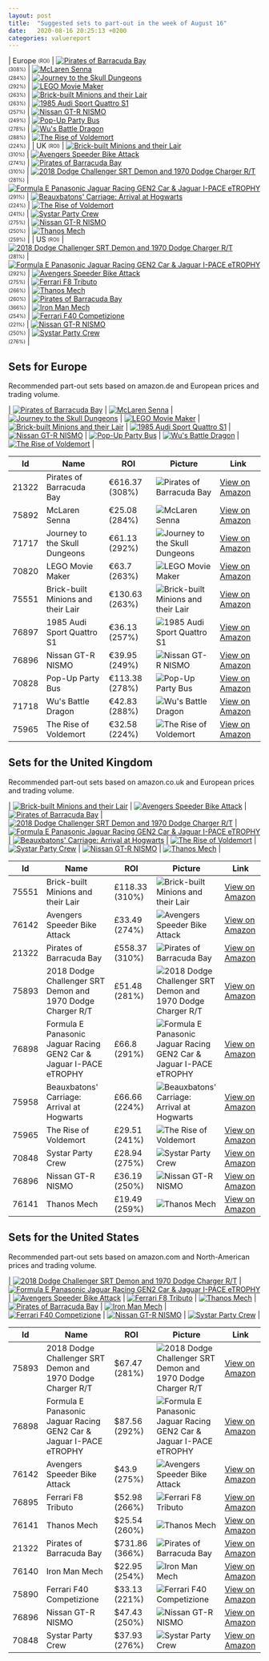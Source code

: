 ```yaml
---
layout: post
title:  "Suggested sets to part-out in the week of August 16"
date:   2020-08-16 20:25:13 +0200
categories: valuereport
---
```


| Europe <sub><sup>(ROI)</sup></sub> | [![Pirates of Barracuda Bay](https://images.brickset.com/sets/small/21322-1.jpg "Pirates of Barracuda Bay")](https://amzn.to/31ztfzA)<br><sub><sup>(308%)</sup></sub> | [![McLaren Senna](https://images.brickset.com/sets/small/75892-1.jpg "McLaren Senna")](https://amzn.to/3ezCfth)<br><sub><sup>(284%)</sup></sub> | [![Journey to the Skull Dungeons](https://images.brickset.com/sets/small/71717-1.jpg "Journey to the Skull Dungeons")](https://amzn.to/3g9wtPi)<br><sub><sup>(292%)</sup></sub> | [![LEGO Movie Maker](https://images.brickset.com/sets/small/70820-1.jpg "LEGO Movie Maker")](https://amzn.to/2B5nCiW)<br><sub><sup>(263%)</sup></sub> | [![Brick-built Minions and their Lair](https://images.brickset.com/sets/small/75551-1.jpg "Brick-built Minions and their Lair")](https://www.amazon.de/s?k=lego+75551)<br><sub><sup>(263%)</sup></sub> | [![1985 Audi Sport Quattro S1](https://images.brickset.com/sets/small/76897-1.jpg "1985 Audi Sport Quattro S1")](https://amzn.to/3gtnCJV)<br><sub><sup>(257%)</sup></sub> | [![Nissan GT-R NISMO](https://images.brickset.com/sets/small/76896-1.jpg "Nissan GT-R NISMO")](https://amzn.to/2zZoRzu)<br><sub><sup>(249%)</sup></sub> | [![Pop-Up Party Bus](https://images.brickset.com/sets/small/70828-1.jpg "Pop-Up Party Bus")](https://amzn.to/2MW3anj)<br><sub><sup>(278%)</sup></sub> | [![Wu's Battle Dragon](https://images.brickset.com/sets/small/71718-1.jpg "Wu's Battle Dragon")](https://amzn.to/2EctQz5)<br><sub><sup>(288%)</sup></sub> | [![The Rise of Voldemort](https://images.brickset.com/sets/small/75965-1.jpg "The Rise of Voldemort")](https://amzn.to/3h8FFVv)<br><sub><sup>(224%)</sup></sub> |
| UK <sub><sup>(ROI)</sup></sub> | [![Brick-built Minions and their Lair](https://images.brickset.com/sets/small/75551-1.jpg "Brick-built Minions and their Lair")](https://www.amazon.co.uk/LEGO-75551-tbd-PT-IP-2-6-Building-Set/dp/B07XBTQ69V/)<br><sub><sup>(310%)</sup></sub> | [![Avengers Speeder Bike Attack](https://images.brickset.com/sets/small/76142-1.jpg "Avengers Speeder Bike Attack")](https://www.amazon.co.uk/LEGO-76142-LEGO-76142-Super-Heroes-Marvel-Avengers-Speeder-Bike-Attack-Playset-Black-Panther-and-Thor-Minifigures/dp/B07W4KT756/)<br><sub><sup>(274%)</sup></sub> | [![Pirates of Barracuda Bay](https://images.brickset.com/sets/small/21322-1.jpg "Pirates of Barracuda Bay")](https://www.amazon.co.uk/LEGO-Ideas-Pirates-Barracuda-21322/dp/B084ZR4P71/)<br><sub><sup>(310%)</sup></sub> | [![2018 Dodge Challenger SRT Demon and 1970 Dodge Charger R/T](https://images.brickset.com/sets/small/75893-1.jpg "2018 Dodge Challenger SRT Demon and 1970 Dodge Charger R/T")](https://www.amazon.co.uk/LEGO-75893-Champions-Challenger-Colourful/dp/B07FNSDZDN/)<br><sub><sup>(281%)</sup></sub> | [![Formula E Panasonic Jaguar Racing GEN2 Car & Jaguar I-PACE eTROPHY](https://images.brickset.com/sets/small/76898-1.jpg "Formula E Panasonic Jaguar Racing GEN2 Car & Jaguar I-PACE eTROPHY")](https://amzn.to/2XEpzvr)<br><sub><sup>(291%)</sup></sub> | [![Beauxbatons' Carriage: Arrival at Hogwarts](https://images.brickset.com/sets/small/75958-1.jpg "Beauxbatons' Carriage: Arrival at Hogwarts")](https://www.amazon.co.uk/75958-Harry-Potter-Beauxbatons-Carriage/dp/B07NY8CXKF/)<br><sub><sup>(224%)</sup></sub> | [![The Rise of Voldemort](https://images.brickset.com/sets/small/75965-1.jpg "The Rise of Voldemort")](https://www.amazon.co.uk/LEGO-75965-Voldemort-Collectible-Building/dp/B07NY8D7D5/)<br><sub><sup>(241%)</sup></sub> | [![Systar Party Crew](https://images.brickset.com/sets/small/70848-1.jpg "Systar Party Crew")](https://amzn.to/2YsKbGm)<br><sub><sup>(275%)</sup></sub> | [![Nissan GT-R NISMO](https://images.brickset.com/sets/small/76896-1.jpg "Nissan GT-R NISMO")](https://www.amazon.co.uk/LEGO-76896-LEGO-76896-Speed-Champions-Nissan-GT-R-NISMO-with-Racing-Driver-Minifigure-Race-Cars-Building-Sets/dp/B07W7TKVVP/)<br><sub><sup>(250%)</sup></sub> | [![Thanos Mech](https://images.brickset.com/sets/small/76141-1.jpg "Thanos Mech")](https://www.amazon.co.uk/Super-Heroes-76141-LEGO-76141-Super-Heroes-Marvel-Avengers-Thanos-Mech-Toy-Junior-Set-for-Kids-6/dp/B07W6Q953Q/)<br><sub><sup>(259%)</sup></sub> |
| US <sub><sup>(ROI)</sup></sub> | [![2018 Dodge Challenger SRT Demon and 1970 Dodge Charger R/T](https://images.brickset.com/sets/small/75893-1.jpg "2018 Dodge Challenger SRT Demon and 1970 Dodge Charger R/T")](https://www.amazon.com/LEGO-Champions-Challenger-Charger-Building/dp/B07GYV355H/)<br><sub><sup>(281%)</sup></sub> | [![Formula E Panasonic Jaguar Racing GEN2 Car & Jaguar I-PACE eTROPHY](https://images.brickset.com/sets/small/76898-1.jpg "Formula E Panasonic Jaguar Racing GEN2 Car & Jaguar I-PACE eTROPHY")](https://amzn.to/379lCCr)<br><sub><sup>(292%)</sup></sub> | [![Avengers Speeder Bike Attack](https://images.brickset.com/sets/small/76142-1.jpg "Avengers Speeder Bike Attack")](https://www.amazon.com/LEGO-Avengers-Speeder-Buildable-Superhero/dp/B07WHMBVTG/)<br><sub><sup>(275%)</sup></sub> | [![Ferrari F8 Tributo](https://images.brickset.com/sets/small/76895-1.jpg "Ferrari F8 Tributo")](https://amzn.to/30iCNjA)<br><sub><sup>(266%)</sup></sub> | [![Thanos Mech](https://images.brickset.com/sets/small/76141-1.jpg "Thanos Mech")](https://www.amazon.com/LEGO-Marvel-Avengers-Building-Minifigure/dp/B07WMLNYCT/)<br><sub><sup>(260%)</sup></sub> | [![Pirates of Barracuda Bay](https://images.brickset.com/sets/small/21322-1.jpg "Pirates of Barracuda Bay")](https://www.amazon.com/LEGO-Barracuda-Building-Shipwreck-Birthday/dp/B084ZQVZHY/)<br><sub><sup>(366%)</sup></sub> | [![Iron Man Mech](https://images.brickset.com/sets/small/76140-1.jpg "Iron Man Mech")](https://www.amazon.com/LEGO-Avengers-Superhero-Building-Minifigure/dp/B07WGJ4RWG/)<br><sub><sup>(254%)</sup></sub> | [![Ferrari F40 Competizione](https://images.brickset.com/sets/small/75890-1.jpg "Ferrari F40 Competizione")](https://www.amazon.com/LEGO-Champions-Ferrari-Competizione-Building/dp/B07GYV375R/)<br><sub><sup>(221%)</sup></sub> | [![Nissan GT-R NISMO](https://images.brickset.com/sets/small/76896-1.jpg "Nissan GT-R NISMO")](https://www.amazon.com/LEGO-Champions-Building-Featuring-Minifigure/dp/B07WHMBVTF/)<br><sub><sup>(250%)</sup></sub> | [![Systar Party Crew](https://images.brickset.com/sets/small/70848-1.jpg "Systar Party Crew")](https://amzn.to/2YAYM2J)<br><sub><sup>(276%)</sup></sub> |

<!--more-->
## Sets for Europe
Recommended part-out sets based on amazon.de and European prices and trading volume.

| [![Pirates of Barracuda Bay](https://images.brickset.com/sets/small/21322-1.jpg "Pirates of Barracuda Bay")](https://amzn.to/31ztfzA) | [![McLaren Senna](https://images.brickset.com/sets/small/75892-1.jpg "McLaren Senna")](https://amzn.to/3ezCfth) | [![Journey to the Skull Dungeons](https://images.brickset.com/sets/small/71717-1.jpg "Journey to the Skull Dungeons")](https://amzn.to/3g9wtPi) | [![LEGO Movie Maker](https://images.brickset.com/sets/small/70820-1.jpg "LEGO Movie Maker")](https://amzn.to/2B5nCiW) | [![Brick-built Minions and their Lair](https://images.brickset.com/sets/small/75551-1.jpg "Brick-built Minions and their Lair")](https://www.amazon.de/s?k=lego+75551) | [![1985 Audi Sport Quattro S1](https://images.brickset.com/sets/small/76897-1.jpg "1985 Audi Sport Quattro S1")](https://amzn.to/3gtnCJV) | [![Nissan GT-R NISMO](https://images.brickset.com/sets/small/76896-1.jpg "Nissan GT-R NISMO")](https://amzn.to/2zZoRzu) | [![Pop-Up Party Bus](https://images.brickset.com/sets/small/70828-1.jpg "Pop-Up Party Bus")](https://amzn.to/2MW3anj) | [![Wu's Battle Dragon](https://images.brickset.com/sets/small/71718-1.jpg "Wu's Battle Dragon")](https://amzn.to/2EctQz5) | [![The Rise of Voldemort](https://images.brickset.com/sets/small/75965-1.jpg "The Rise of Voldemort")](https://amzn.to/3h8FFVv) |


Id | Name | ROI | Picture | Link
---|---|---|---|---
21322 | Pirates of Barracuda Bay | &#8364;616.37 (308%) | ![Pirates of Barracuda Bay](https://images.brickset.com/sets/small/21322-1.jpg "Pirates of Barracuda Bay") | [View on Amazon](https://amzn.to/31ztfzA)
75892 | McLaren Senna | &#8364;25.08 (284%) | ![McLaren Senna](https://images.brickset.com/sets/small/75892-1.jpg "McLaren Senna") | [View on Amazon](https://amzn.to/3ezCfth)
71717 | Journey to the Skull Dungeons | &#8364;61.13 (292%) | ![Journey to the Skull Dungeons](https://images.brickset.com/sets/small/71717-1.jpg "Journey to the Skull Dungeons") | [View on Amazon](https://amzn.to/3g9wtPi)
70820 | LEGO Movie Maker | &#8364;63.7 (263%) | ![LEGO Movie Maker](https://images.brickset.com/sets/small/70820-1.jpg "LEGO Movie Maker") | [View on Amazon](https://amzn.to/2B5nCiW)
75551 | Brick-built Minions and their Lair | &#8364;130.63 (263%) | ![Brick-built Minions and their Lair](https://images.brickset.com/sets/small/75551-1.jpg "Brick-built Minions and their Lair") | [View on Amazon](https://www.amazon.de/s?k=lego+75551)
76897 | 1985 Audi Sport Quattro S1 | &#8364;36.13 (257%) | ![1985 Audi Sport Quattro S1](https://images.brickset.com/sets/small/76897-1.jpg "1985 Audi Sport Quattro S1") | [View on Amazon](https://amzn.to/3gtnCJV)
76896 | Nissan GT-R NISMO | &#8364;39.95 (249%) | ![Nissan GT-R NISMO](https://images.brickset.com/sets/small/76896-1.jpg "Nissan GT-R NISMO") | [View on Amazon](https://amzn.to/2zZoRzu)
70828 | Pop-Up Party Bus | &#8364;113.38 (278%) | ![Pop-Up Party Bus](https://images.brickset.com/sets/small/70828-1.jpg "Pop-Up Party Bus") | [View on Amazon](https://amzn.to/2MW3anj)
71718 | Wu's Battle Dragon | &#8364;42.83 (288%) | ![Wu's Battle Dragon](https://images.brickset.com/sets/small/71718-1.jpg "Wu's Battle Dragon") | [View on Amazon](https://amzn.to/2EctQz5)
75965 | The Rise of Voldemort | &#8364;32.58 (224%) | ![The Rise of Voldemort](https://images.brickset.com/sets/small/75965-1.jpg "The Rise of Voldemort") | [View on Amazon](https://amzn.to/3h8FFVv)

## Sets for the United Kingdom
Recommended part-out sets based on amazon.co.uk and European prices and trading volume.

| [![Brick-built Minions and their Lair](https://images.brickset.com/sets/small/75551-1.jpg "Brick-built Minions and their Lair")](https://www.amazon.co.uk/LEGO-75551-tbd-PT-IP-2-6-Building-Set/dp/B07XBTQ69V/) | [![Avengers Speeder Bike Attack](https://images.brickset.com/sets/small/76142-1.jpg "Avengers Speeder Bike Attack")](https://www.amazon.co.uk/LEGO-76142-LEGO-76142-Super-Heroes-Marvel-Avengers-Speeder-Bike-Attack-Playset-Black-Panther-and-Thor-Minifigures/dp/B07W4KT756/) | [![Pirates of Barracuda Bay](https://images.brickset.com/sets/small/21322-1.jpg "Pirates of Barracuda Bay")](https://www.amazon.co.uk/LEGO-Ideas-Pirates-Barracuda-21322/dp/B084ZR4P71/) | [![2018 Dodge Challenger SRT Demon and 1970 Dodge Charger R/T](https://images.brickset.com/sets/small/75893-1.jpg "2018 Dodge Challenger SRT Demon and 1970 Dodge Charger R/T")](https://www.amazon.co.uk/LEGO-75893-Champions-Challenger-Colourful/dp/B07FNSDZDN/) | [![Formula E Panasonic Jaguar Racing GEN2 Car & Jaguar I-PACE eTROPHY](https://images.brickset.com/sets/small/76898-1.jpg "Formula E Panasonic Jaguar Racing GEN2 Car & Jaguar I-PACE eTROPHY")](https://amzn.to/2XEpzvr) | [![Beauxbatons' Carriage: Arrival at Hogwarts](https://images.brickset.com/sets/small/75958-1.jpg "Beauxbatons' Carriage: Arrival at Hogwarts")](https://www.amazon.co.uk/75958-Harry-Potter-Beauxbatons-Carriage/dp/B07NY8CXKF/) | [![The Rise of Voldemort](https://images.brickset.com/sets/small/75965-1.jpg "The Rise of Voldemort")](https://www.amazon.co.uk/LEGO-75965-Voldemort-Collectible-Building/dp/B07NY8D7D5/) | [![Systar Party Crew](https://images.brickset.com/sets/small/70848-1.jpg "Systar Party Crew")](https://amzn.to/2YsKbGm) | [![Nissan GT-R NISMO](https://images.brickset.com/sets/small/76896-1.jpg "Nissan GT-R NISMO")](https://www.amazon.co.uk/LEGO-76896-LEGO-76896-Speed-Champions-Nissan-GT-R-NISMO-with-Racing-Driver-Minifigure-Race-Cars-Building-Sets/dp/B07W7TKVVP/) | [![Thanos Mech](https://images.brickset.com/sets/small/76141-1.jpg "Thanos Mech")](https://www.amazon.co.uk/Super-Heroes-76141-LEGO-76141-Super-Heroes-Marvel-Avengers-Thanos-Mech-Toy-Junior-Set-for-Kids-6/dp/B07W6Q953Q/) |


Id | Name | ROI | Picture | Link
---|---|---|---|---
75551 | Brick-built Minions and their Lair | &#163;118.33 (310%) | ![Brick-built Minions and their Lair](https://images.brickset.com/sets/small/75551-1.jpg "Brick-built Minions and their Lair") | [View on Amazon](https://www.amazon.co.uk/LEGO-75551-tbd-PT-IP-2-6-Building-Set/dp/B07XBTQ69V/)
76142 | Avengers Speeder Bike Attack | &#163;33.49 (274%) | ![Avengers Speeder Bike Attack](https://images.brickset.com/sets/small/76142-1.jpg "Avengers Speeder Bike Attack") | [View on Amazon](https://www.amazon.co.uk/LEGO-76142-LEGO-76142-Super-Heroes-Marvel-Avengers-Speeder-Bike-Attack-Playset-Black-Panther-and-Thor-Minifigures/dp/B07W4KT756/)
21322 | Pirates of Barracuda Bay | &#163;558.37 (310%) | ![Pirates of Barracuda Bay](https://images.brickset.com/sets/small/21322-1.jpg "Pirates of Barracuda Bay") | [View on Amazon](https://www.amazon.co.uk/LEGO-Ideas-Pirates-Barracuda-21322/dp/B084ZR4P71/)
75893 | 2018 Dodge Challenger SRT Demon and 1970 Dodge Charger R/T | &#163;51.48 (281%) | ![2018 Dodge Challenger SRT Demon and 1970 Dodge Charger R/T](https://images.brickset.com/sets/small/75893-1.jpg "2018 Dodge Challenger SRT Demon and 1970 Dodge Charger R/T") | [View on Amazon](https://www.amazon.co.uk/LEGO-75893-Champions-Challenger-Colourful/dp/B07FNSDZDN/)
76898 | Formula E Panasonic Jaguar Racing GEN2 Car & Jaguar I-PACE eTROPHY | &#163;66.8 (291%) | ![Formula E Panasonic Jaguar Racing GEN2 Car & Jaguar I-PACE eTROPHY](https://images.brickset.com/sets/small/76898-1.jpg "Formula E Panasonic Jaguar Racing GEN2 Car & Jaguar I-PACE eTROPHY") | [View on Amazon](https://amzn.to/2XEpzvr)
75958 | Beauxbatons' Carriage: Arrival at Hogwarts | &#163;66.66 (224%) | ![Beauxbatons' Carriage: Arrival at Hogwarts](https://images.brickset.com/sets/small/75958-1.jpg "Beauxbatons' Carriage: Arrival at Hogwarts") | [View on Amazon](https://www.amazon.co.uk/75958-Harry-Potter-Beauxbatons-Carriage/dp/B07NY8CXKF/)
75965 | The Rise of Voldemort | &#163;29.51 (241%) | ![The Rise of Voldemort](https://images.brickset.com/sets/small/75965-1.jpg "The Rise of Voldemort") | [View on Amazon](https://www.amazon.co.uk/LEGO-75965-Voldemort-Collectible-Building/dp/B07NY8D7D5/)
70848 | Systar Party Crew | &#163;28.94 (275%) | ![Systar Party Crew](https://images.brickset.com/sets/small/70848-1.jpg "Systar Party Crew") | [View on Amazon](https://amzn.to/2YsKbGm)
76896 | Nissan GT-R NISMO | &#163;36.19 (250%) | ![Nissan GT-R NISMO](https://images.brickset.com/sets/small/76896-1.jpg "Nissan GT-R NISMO") | [View on Amazon](https://www.amazon.co.uk/LEGO-76896-LEGO-76896-Speed-Champions-Nissan-GT-R-NISMO-with-Racing-Driver-Minifigure-Race-Cars-Building-Sets/dp/B07W7TKVVP/)
76141 | Thanos Mech | &#163;19.49 (259%) | ![Thanos Mech](https://images.brickset.com/sets/small/76141-1.jpg "Thanos Mech") | [View on Amazon](https://www.amazon.co.uk/Super-Heroes-76141-LEGO-76141-Super-Heroes-Marvel-Avengers-Thanos-Mech-Toy-Junior-Set-for-Kids-6/dp/B07W6Q953Q/)

## Sets for the United States
Recommended part-out sets based on amazon.com and North-American prices and trading volume.

| [![2018 Dodge Challenger SRT Demon and 1970 Dodge Charger R/T](https://images.brickset.com/sets/small/75893-1.jpg "2018 Dodge Challenger SRT Demon and 1970 Dodge Charger R/T")](https://www.amazon.com/LEGO-Champions-Challenger-Charger-Building/dp/B07GYV355H/) | [![Formula E Panasonic Jaguar Racing GEN2 Car & Jaguar I-PACE eTROPHY](https://images.brickset.com/sets/small/76898-1.jpg "Formula E Panasonic Jaguar Racing GEN2 Car & Jaguar I-PACE eTROPHY")](https://amzn.to/379lCCr) | [![Avengers Speeder Bike Attack](https://images.brickset.com/sets/small/76142-1.jpg "Avengers Speeder Bike Attack")](https://www.amazon.com/LEGO-Avengers-Speeder-Buildable-Superhero/dp/B07WHMBVTG/) | [![Ferrari F8 Tributo](https://images.brickset.com/sets/small/76895-1.jpg "Ferrari F8 Tributo")](https://amzn.to/30iCNjA) | [![Thanos Mech](https://images.brickset.com/sets/small/76141-1.jpg "Thanos Mech")](https://www.amazon.com/LEGO-Marvel-Avengers-Building-Minifigure/dp/B07WMLNYCT/) | [![Pirates of Barracuda Bay](https://images.brickset.com/sets/small/21322-1.jpg "Pirates of Barracuda Bay")](https://www.amazon.com/LEGO-Barracuda-Building-Shipwreck-Birthday/dp/B084ZQVZHY/) | [![Iron Man Mech](https://images.brickset.com/sets/small/76140-1.jpg "Iron Man Mech")](https://www.amazon.com/LEGO-Avengers-Superhero-Building-Minifigure/dp/B07WGJ4RWG/) | [![Ferrari F40 Competizione](https://images.brickset.com/sets/small/75890-1.jpg "Ferrari F40 Competizione")](https://www.amazon.com/LEGO-Champions-Ferrari-Competizione-Building/dp/B07GYV375R/) | [![Nissan GT-R NISMO](https://images.brickset.com/sets/small/76896-1.jpg "Nissan GT-R NISMO")](https://www.amazon.com/LEGO-Champions-Building-Featuring-Minifigure/dp/B07WHMBVTF/) | [![Systar Party Crew](https://images.brickset.com/sets/small/70848-1.jpg "Systar Party Crew")](https://amzn.to/2YAYM2J) |


Id | Name | ROI | Picture | Link
---|---|---|---|---
75893 | 2018 Dodge Challenger SRT Demon and 1970 Dodge Charger R/T | &#36;67.47 (281%) | ![2018 Dodge Challenger SRT Demon and 1970 Dodge Charger R/T](https://images.brickset.com/sets/small/75893-1.jpg "2018 Dodge Challenger SRT Demon and 1970 Dodge Charger R/T") | [View on Amazon](https://www.amazon.com/LEGO-Champions-Challenger-Charger-Building/dp/B07GYV355H/)
76898 | Formula E Panasonic Jaguar Racing GEN2 Car & Jaguar I-PACE eTROPHY | &#36;87.56 (292%) | ![Formula E Panasonic Jaguar Racing GEN2 Car & Jaguar I-PACE eTROPHY](https://images.brickset.com/sets/small/76898-1.jpg "Formula E Panasonic Jaguar Racing GEN2 Car & Jaguar I-PACE eTROPHY") | [View on Amazon](https://amzn.to/379lCCr)
76142 | Avengers Speeder Bike Attack | &#36;43.9 (275%) | ![Avengers Speeder Bike Attack](https://images.brickset.com/sets/small/76142-1.jpg "Avengers Speeder Bike Attack") | [View on Amazon](https://www.amazon.com/LEGO-Avengers-Speeder-Buildable-Superhero/dp/B07WHMBVTG/)
76895 | Ferrari F8 Tributo | &#36;52.98 (266%) | ![Ferrari F8 Tributo](https://images.brickset.com/sets/small/76895-1.jpg "Ferrari F8 Tributo") | [View on Amazon](https://amzn.to/30iCNjA)
76141 | Thanos Mech | &#36;25.54 (260%) | ![Thanos Mech](https://images.brickset.com/sets/small/76141-1.jpg "Thanos Mech") | [View on Amazon](https://www.amazon.com/LEGO-Marvel-Avengers-Building-Minifigure/dp/B07WMLNYCT/)
21322 | Pirates of Barracuda Bay | &#36;731.86 (366%) | ![Pirates of Barracuda Bay](https://images.brickset.com/sets/small/21322-1.jpg "Pirates of Barracuda Bay") | [View on Amazon](https://www.amazon.com/LEGO-Barracuda-Building-Shipwreck-Birthday/dp/B084ZQVZHY/)
76140 | Iron Man Mech | &#36;22.95 (254%) | ![Iron Man Mech](https://images.brickset.com/sets/small/76140-1.jpg "Iron Man Mech") | [View on Amazon](https://www.amazon.com/LEGO-Avengers-Superhero-Building-Minifigure/dp/B07WGJ4RWG/)
75890 | Ferrari F40 Competizione | &#36;33.13 (221%) | ![Ferrari F40 Competizione](https://images.brickset.com/sets/small/75890-1.jpg "Ferrari F40 Competizione") | [View on Amazon](https://www.amazon.com/LEGO-Champions-Ferrari-Competizione-Building/dp/B07GYV375R/)
76896 | Nissan GT-R NISMO | &#36;47.43 (250%) | ![Nissan GT-R NISMO](https://images.brickset.com/sets/small/76896-1.jpg "Nissan GT-R NISMO") | [View on Amazon](https://www.amazon.com/LEGO-Champions-Building-Featuring-Minifigure/dp/B07WHMBVTF/)
70848 | Systar Party Crew | &#36;37.93 (276%) | ![Systar Party Crew](https://images.brickset.com/sets/small/70848-1.jpg "Systar Party Crew") | [View on Amazon](https://amzn.to/2YAYM2J)

